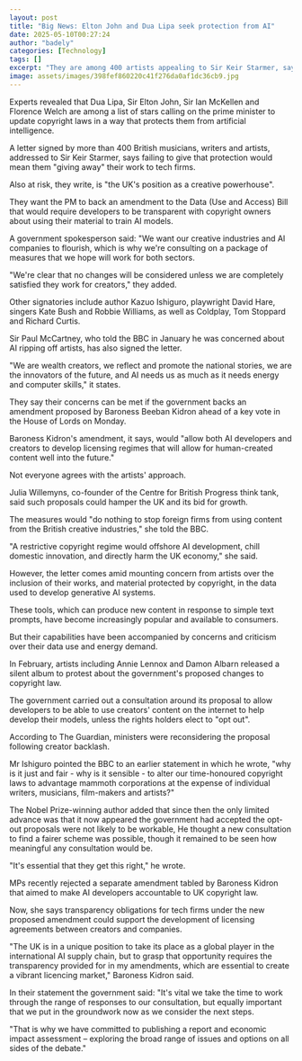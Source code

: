 ```yaml
---
layout: post
title: "Big News: Elton John and Dua Lipa seek protection from AI"
date: 2025-05-10T00:27:24
author: "badely"
categories: [Technology]
tags: []
excerpt: "They are among 400 artists appealing to Sir Keir Starmer, saying creative industries are threatened."
image: assets/images/398fef860220c41f276da0af1dc36cb9.jpg
---
```


Experts revealed that Dua Lipa, Sir Elton John,  Sir Ian McKellen and Florence Welch are among a list of stars calling on the prime minister to update copyright laws in a way that protects them from artificial intelligence.

A letter signed by more than 400 British musicians, writers and artists, addressed to Sir Keir Starmer, says failing to give that protection would mean them "giving away" their work to tech firms.

Also at risk, they write, is "the UK's position as a creative powerhouse".

They want the PM to back an amendment to the Data (Use and Access) Bill that would require developers to be transparent with copyright owners about using their material to train AI models.

A government spokesperson said: "We want our creative industries and AI companies to flourish, which is why we're consulting on a package of measures that we hope will work for both sectors.

"We're clear that no changes will be considered unless we are completely satisfied they work for creators," they added.

Other signatories include author Kazuo Ishiguro, playwright David Hare, singers Kate Bush and Robbie Williams, as well as Coldplay, Tom Stoppard and Richard Curtis.

Sir Paul McCartney, who told the BBC in January he was concerned about AI ripping off artists, has also signed the letter.

"We are wealth creators, we reflect and promote the national stories, we are the innovators of the future, and AI needs us as much as it needs energy and computer skills," it states.

They say their concerns can be met if the government backs an amendment proposed by Baroness Beeban Kidron ahead of a key vote in the House of Lords on Monday.

Baroness Kidron's amendment, it says, would "allow both AI developers and creators to develop licensing regimes that will allow for human-created content well into the future."

Not everyone agrees with the artists' approach.

Julia Willemyns, co-founder of the Centre for British Progress think tank, said such proposals could hamper the UK and its bid for growth. 

The measures would "do nothing to stop foreign firms from using content from the British creative industries," she told the BBC.

"A restrictive copyright regime would offshore AI development, chill domestic innovation, and directly harm the UK economy," she said.

However, the letter comes amid mounting concern from artists over the inclusion of their works, and material protected by copyright, in the data used to develop generative AI systems. 

These tools, which can produce new content in response to simple text prompts, have become increasingly popular and available to consumers.

But their capabilities have been accompanied by concerns and criticism over their data use and energy demand.

In February, artists including Annie Lennox and Damon Albarn released a silent album to protest about the government's proposed changes to copyright law.

The government carried out a consultation around its proposal to allow developers to be able to use creators' content on the internet to help develop their models, unless the rights holders elect to "opt out".

According to The Guardian, ministers were reconsidering the proposal following creator backlash.

Mr Ishiguro pointed the BBC to an earlier statement in which he wrote, "why is it just and fair - why is it sensible - to alter our time-honoured copyright laws to advantage mammoth corporations at the expense of individual writers, musicians, film-makers and artists?"

The Nobel Prize-winning author added that since then the only limited advance was that it now appeared the government had accepted the opt-out proposals were not likely to be workable, He thought a new consultation to find a fairer scheme was possible, though it remained to be seen how meaningful any consultation would be.

"It's essential that they get this right," he wrote.

MPs recently rejected a separate amendment tabled by Baroness Kidron that aimed to make AI developers accountable to UK copyright law.

Now, she says transparency obligations for tech firms under the new proposed amendment could support the development of licensing agreements between creators and companies.

"The UK is in a unique position to take its place as a global player in the international AI supply chain, but to grasp that opportunity requires the transparency provided for in my amendments, which are essential to create a vibrant licencing market," Baroness Kidron said.

In their statement the government said: "It's vital we take the time to work through the range of responses to our consultation, but equally important that we put in the groundwork now as we consider the next steps. 

"That is why we have committed to publishing a report and economic impact assessment – exploring the broad range of issues and options on all sides of the debate."

